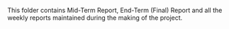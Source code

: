 This folder contains Mid-Term Report, End-Term (Final) Report and all the weekly reports maintained during the making of the project.
